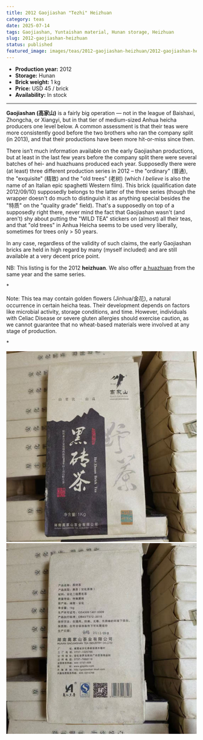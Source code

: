 ```yaml
---
title: 2012 Gaojiashan "Tezhi" Heizhuan
category: teas
date: 2025-07-14
tags: Gaojiashan, Yuntaishan material, Hunan storage, Heizhuan
slug: 2012-gaojiashan-heizhuan
status: published
featured_image: images/teas/2012-gaojiashan-heizhuan/2012-gaojiashan-heizhuan-wrapper-front.jpg
---
```


- **Production year:** 2012
- **Storage:** Hunan
- **Brick weight:** 1 kg 
- **Price:** USD 45 / brick
- **Availability:** In stock


---

**Gaojiashan (高家山)** is a fairly big operation — not in the league of Baishaxi, Zhongcha, or Xiangyi, but in that tier of medium-sized Anhua heicha producers one level below. A common assessment is that their teas were more consistently good before the two brothers who ran the company split (in 2013), and that their productions have been more hit-or-miss since then.

There isn’t much information available on the early Gaojiashan productions, but at least in the last few years before the company split there were several batches of hei- and huazhuans produced each year. Supposedly there were (at least) three different production series in 2012 – the "ordinary" (普通), the "exquisite" (精致) and the "old trees" (老树) (which *I believe* is also the name of an Italian epic spaghetti Western film). This brick (qualification date 2012/09/10) supposedly belongs to the latter of the three series (though the wrapper doesn't do much to distinguish it as anything special besides the "特质" on the "quality grade" field). That's a supposedly on top of a supposedly right there, never mind the fact that Gaojiashan wasn't (and aren't) shy about putting the "WILD TEA" stickers on (almost) all their teas, and that "old trees" in Anhua Heicha seems to be used very liberally, sometimes for trees only > 50 years.

In any case, regardless of the validity of such claims, the early Gaojiashan bricks are held in high regard by many (myself included) and are still available at a very decent price point.

NB: This listing is for the 2012 **heizhuan**. We also offer [a huazhuan](/teas/2012-gaojiashan-huazhuan/) from the same year and the same series.


*<p class="small-paragraph">
Note: This tea may contain golden flowers (Jinhua/金花), a natural occurrence in certain heicha teas. Their development depends on factors like microbial activity, storage conditions, and time. However, individuals with Celiac Disease or severe gluten allergies should exercise caution, as we cannot guarantee that no wheat-based materials were involved at any stage of production.
</p>*

![Wrapper front](/images/teas/2012-gaojiashan-heizhuan/2012-gaojiashan-heizhuan-wrapper-front.jpg)
![Wrapper back](/images/teas/2012-gaojiashan-heizhuan/2012-gaojiashan-heizhuan-wrapper-back.jpg)
 
